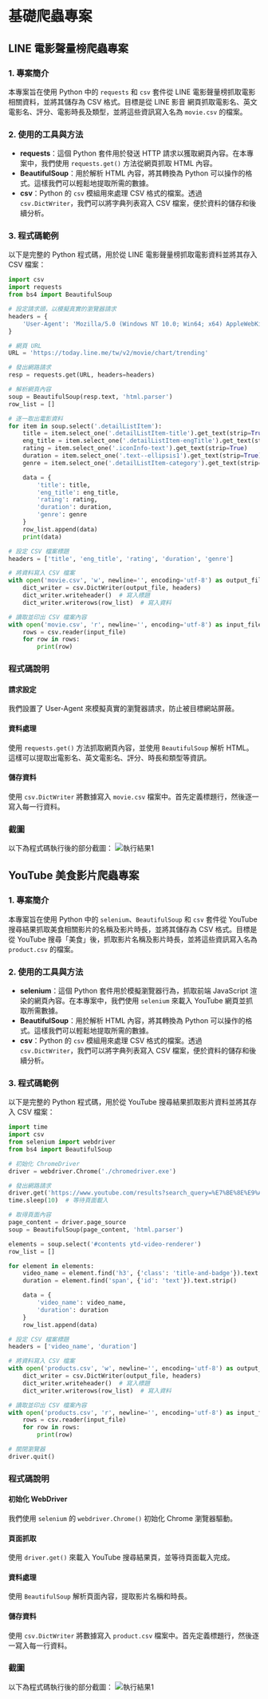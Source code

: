 # 基礎爬蟲專案

## LINE 電影聲量榜爬蟲專案

### 1. 專案簡介
本專案旨在使用 Python 中的 `requests` 和 `csv` 套件從 LINE 電影聲量榜抓取電影相關資料，並將其儲存為 CSV 格式。目標是從 LINE 影音 網頁抓取電影名、英文電影名、評分、電影時長及類型，並將這些資訊寫入名為 `movie.csv` 的檔案。

### 2. 使用的工具與方法
- **requests**：這個 Python 套件用於發送 HTTP 請求以獲取網頁內容。在本專案中，我們使用 `requests.get()` 方法從網頁抓取 HTML 內容。
- **BeautifulSoup**：用於解析 HTML 內容，將其轉換為 Python 可以操作的格式。這樣我們可以輕鬆地提取所需的數據。
- **csv**：Python 的 `csv` 模組用來處理 CSV 格式的檔案。透過 `csv.DictWriter`，我們可以將字典列表寫入 CSV 檔案，便於資料的儲存和後續分析。

### 3. 程式碼範例
以下是完整的 Python 程式碼，用於從 LINE 電影聲量榜抓取電影資料並將其存入 CSV 檔案：

```python
import csv
import requests
from bs4 import BeautifulSoup

# 設定請求頭，以模擬真實的瀏覽器請求
headers = {
    'User-Agent': 'Mozilla/5.0 (Windows NT 10.0; Win64; x64) AppleWebKit/537.36 (KHTML, like Gecko) Chrome/121.0.0.0 Safari/537.36',
}

# 網頁 URL
URL = 'https://today.line.me/tw/v2/movie/chart/trending'

# 發出網路請求
resp = requests.get(URL, headers=headers)

# 解析網頁內容
soup = BeautifulSoup(resp.text, 'html.parser')
row_list = []

# 逐一取出電影資料
for item in soup.select('.detailListItem'):
    title = item.select_one('.detailListItem-title').get_text(strip=True)
    eng_title = item.select_one('.detailListItem-engTitle').get_text(strip=True)
    rating = item.select_one('.iconInfo-text').get_text(strip=True)
    duration = item.select_one('.text--ellipsis1').get_text(strip=True)
    genre = item.select_one('.detailListItem-category').get_text(strip=True)

    data = {
        'title': title,
        'eng_title': eng_title,
        'rating': rating,
        'duration': duration,
        'genre': genre
    }
    row_list.append(data)
    print(data)

# 設定 CSV 檔案標題
headers = ['title', 'eng_title', 'rating', 'duration', 'genre']

# 將資料寫入 CSV 檔案
with open('movie.csv', 'w', newline='', encoding='utf-8') as output_file:
    dict_writer = csv.DictWriter(output_file, headers)
    dict_writer.writeheader()  # 寫入標題
    dict_writer.writerows(row_list)  # 寫入資料

# 讀取並印出 CSV 檔案內容
with open('movie.csv', 'r', newline='', encoding='utf-8') as input_file:
    rows = csv.reader(input_file)
    for row in rows:
        print(row)
```
### 程式碼說明

#### 請求設定
我們設置了 User-Agent 來模擬真實的瀏覽器請求，防止被目標網站屏蔽。

#### 資料處理
使用 `requests.get()` 方法抓取網頁內容，並使用 `BeautifulSoup` 解析 HTML。這樣可以提取出電影名、英文電影名、評分、時長和類型等資訊。

#### 儲存資料
使用 `csv.DictWriter` 將數據寫入 `movie.csv` 檔案中。首先定義標題行，然後逐一寫入每一行資料。

### 截圖
以下為程式碼執行後的部分截圖：
![執行結果1](https://github.com/yichiaaa/Data_Analysis/blob/fd25bdfd13841ceef0dba33aee9e5c5c1fc22647/line.png)

## YouTube 美食影片爬蟲專案

### 1. 專案簡介
本專案旨在使用 Python 中的 `selenium`、`BeautifulSoup` 和 `csv` 套件從 YouTube 搜尋結果抓取美食相關影片的名稱及影片時長，並將其儲存為 CSV 格式。目標是從 YouTube 搜尋「美食」後，抓取影片名稱及影片時長，並將這些資訊寫入名為 `product.csv` 的檔案。

### 2. 使用的工具與方法
- **selenium**：這個 Python 套件用於模擬瀏覽器行為，抓取前端 JavaScript 渲染的網頁內容。在本專案中，我們使用 `selenium` 來載入 YouTube 網頁並抓取所需數據。
- **BeautifulSoup**：用於解析 HTML 內容，將其轉換為 Python 可以操作的格式。這樣我們可以輕鬆地提取所需的數據。
- **csv**：Python 的 `csv` 模組用來處理 CSV 格式的檔案。透過 `csv.DictWriter`，我們可以將字典列表寫入 CSV 檔案，便於資料的儲存和後續分析。

### 3. 程式碼範例
以下是完整的 Python 程式碼，用於從 YouTube 搜尋結果抓取影片資料並將其存入 CSV 檔案：

```python
import time
import csv
from selenium import webdriver
from bs4 import BeautifulSoup

# 初始化 ChromeDriver
driver = webdriver.Chrome('./chromedriver.exe')

# 發出網路請求
driver.get('https://www.youtube.com/results?search_query=%E7%BE%8E%E9%A3%9F')
time.sleep(10)  # 等待頁面載入

# 取得頁面內容
page_content = driver.page_source
soup = BeautifulSoup(page_content, 'html.parser')

elements = soup.select('#contents ytd-video-renderer')
row_list = []

for element in elements:
    video_name = element.find('h3', {'class': 'title-and-badge'}).text.strip()
    duration = element.find('span', {'id': 'text'}).text.strip()

    data = {
        'video_name': video_name,
        'duration': duration
    }
    row_list.append(data)

# 設定 CSV 檔案標題
headers = ['video_name', 'duration']

# 將資料寫入 CSV 檔案
with open('products.csv', 'w', newline='', encoding='utf-8') as output_file:
    dict_writer = csv.DictWriter(output_file, headers)
    dict_writer.writeheader()  # 寫入標題
    dict_writer.writerows(row_list)  # 寫入資料

# 讀取並印出 CSV 檔案內容
with open('products.csv', 'r', newline='', encoding='utf-8') as input_file:
    rows = csv.reader(input_file)
    for row in rows:
        print(row)

# 關閉瀏覽器
driver.quit()
```
### 程式碼說明

#### 初始化 WebDriver
我們使用 `selenium` 的 `webdriver.Chrome()` 初始化 Chrome 瀏覽器驅動。

#### 頁面抓取
使用 `driver.get()` 來載入 YouTube 搜尋結果頁，並等待頁面載入完成。

#### 資料處理
使用 `BeautifulSoup` 解析頁面內容，提取影片名稱和時長。

#### 儲存資料
使用 `csv.DictWriter` 將數據寫入 `product.csv` 檔案中。首先定義標題行，然後逐一寫入每一行資料。


### 截圖
以下為程式碼執行後的部分截圖：
![執行結果1](https://github.com/yichiaaa/Data_Analysis/blob/fd25bdfd13841ceef0dba33aee9e5c5c1fc22647/yt.png)

